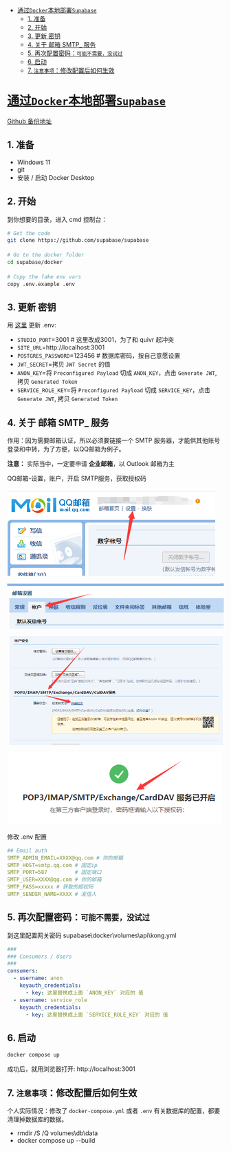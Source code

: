 - [通过`Docker`本地部署`Supabase`](#通过docker本地部署supabase)
  - [1. 准备](#1-准备)
  - [2. 开始](#2-开始)
  - [3. 更新 密钥](#3-更新-密钥)
  - [4. 关于 邮箱 SMTP\_ 服务](#4-关于-邮箱-smtp_-服务)
  - [5. 再次配置密码：`可能不需要，没试过`](#5-再次配置密码可能不需要没试过)
  - [6. 启动](#6-启动)
  - [7. `注意事项`：修改配置后如何生效](#7-注意事项修改配置后如何生效)

# [通过`Docker`本地部署`Supabase`](https://supabase.com/docs/guides/self-hosting/docker)

[Github 备份地址]()

## 1. 准备

+ Windows 11
+ git
+ 安装 / 启动 Docker Desktop

## 2. 开始

到你想要的目录，进入 cmd 控制台：

``` bash
# Get the code
git clone https://github.com/supabase/supabase

# Go to the docker folder
cd supabase/docker

# Copy the fake env vars
copy .env.example .env

```

## 3. 更新 密钥

用 [这里](https://supabase.com/docs/guides/self-hosting/docker#generate-api-keys) 更新 .env:

+ `STUDIO_PORT`=3001    # 这里改成3001，为了和 quivr 起冲突
+ `SITE_URL`=http://localhost:3001
+ `POSTGRES_PASSWORD`=123456      # 数据库密码，按自己意愿设置
+ `JWT_SECRET`=拷贝 `JWT Secret` 的值
+ `ANON_KEY`=将 `Preconfigured Payload` 切成 `ANON_KEY`，点击 `Generate JWT`, 拷贝 `Generated Token`
+ `SERVICE_ROLE_KEY`=将 `Preconfigured Payload` 切成 `SERVICE_KEY`，点击 `Generate JWT`, 拷贝 `Generated Token`

## 4. 关于 邮箱 SMTP_ 服务

作用：因为需要邮箱认证，所以必须要链接一个 SMTP 服务器，才能供其他账号登录和中转，为了方便，以QQ邮箱为例子。

**注意：** 实际当中，一定要申请 **企业邮箱**，以 Outlook 邮箱为主

QQ邮箱-设置，账户，开启 SMTP服务，获取授权码

![](../../../images/20230630160225.png)

![](../../../images/20230630160430.png)

![](../../../images/20230630160545.png)

![](../../../images/20230630160832.png)


修改 .env 配置

``` yml
## Email auth
SMTP_ADMIN_EMAIL=XXXX@qq.com # 你的邮箱
SMTP_HOST=smtp.qq.com # 固定ip
SMTP_PORT=587         # 固定端口
SMTP_USER=XXXX@qq.com # 你的邮箱
SMTP_PASS=xxxxx # 获取的授权码
SMTP_SENDER_NAME=XXXX # 发信人
```

## 5. 再次配置密码：`可能不需要，没试过`

到这里配置网关密码 supabase\docker\volumes\api\kong.yml

``` yml
###
### Consumers / Users
###
consumers:
  - username: anon
    keyauth_credentials:
      - key: 这里替换成上面 `ANON_KEY` 对应的 值
  - username: service_role
    keyauth_credentials:
      - key: 这里替换成上面 `SERVICE_ROLE_KEY` 对应的 值

```

## 6. 启动

``` bash
docker compose up
```

成功后，就用浏览器打开: http://localhost:3001

## 7. `注意事项`：修改配置后如何生效

个人实际情况：修改了 `docker-compose.yml` 或者 `.env` 有关数据库的配置，都要 清理掉数据库的数据。

+ rmdir /S /Q volumes\db\data
+ docker compose up --build
